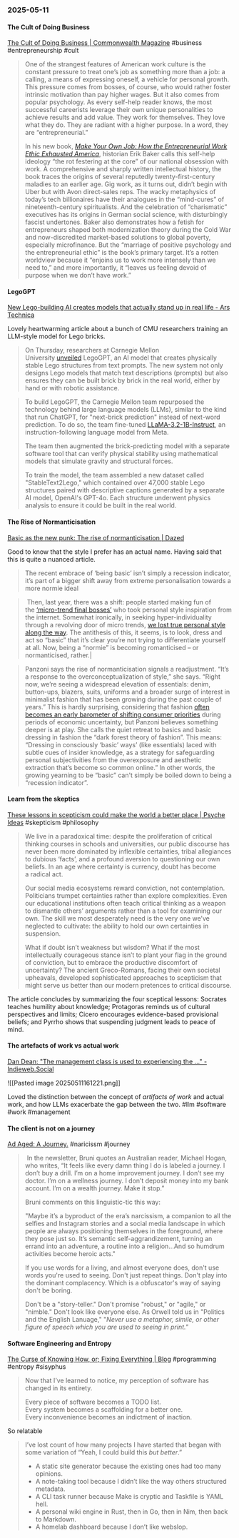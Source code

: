 ### 2025-05-11
#### The Cult of Doing Business
[The Cult of Doing Business | Commonwealth Magazine](https://www.commonwealmagazine.org/calvert-work-entrepreneur-ethic-baker-review-job) #business #entrepreneurship #cult

> One of the strangest features of American work culture is the constant pressure to treat one’s job as something more than a job: a calling, a means of expressing oneself, a vehicle for personal growth. This pressure comes from bosses, of course, who would rather foster intrinsic motivation than pay higher wages. But it also comes from popular psychology. As every self-help reader knows, the most successful careerists leverage their own unique personalities to achieve results and add value. They work for themselves. They love what they do. They are radiant with a higher purpose. In a word, they are “entrepreneurial.”
> 
> In his new book, [_Make Your Own Job: How the Entrepreneurial Work Ethic Exhausted America_](https://www.hup.harvard.edu/books/9780674293601), historian Erik Baker calls this self-help ideology “the rot festering at the core” of our national obsession with work. A comprehensive and sharply written intellectual history, the book traces the origins of several reputedly twenty-first-century maladies to an earlier age. Gig work, as it turns out, didn’t begin with Uber but with Avon direct-sales reps. The wacky metaphysics of today’s tech billionaires have their analogues in the “mind-cures” of nineteenth-century spiritualists. And the celebration of “charismatic” executives has its origins in German social science, with disturbingly fascist undertones. Baker also demonstrates how a fetish for entrepreneurs shaped both modernization theory during the Cold War and now-discredited market-based solutions to global poverty, especially microfinance. But the “marriage of positive psychology and the entrepreneurial ethic” is the book’s primary target. It’s a rotten worldview because it “enjoins us to work more intensely than we need to,” and more importantly, it “leaves us feeling devoid of purpose when we don’t have work.”

#### LegoGPT
[New Lego-building AI creates models that actually stand up in real life - Ars Technica](https://arstechnica.com/ai/2025/05/new-ai-model-generates-buildable-lego-creations-from-text-descriptions/) 

Lovely heartwarming article about a bunch of CMU researchers training an LLM-style model for Lego bricks.

> On Thursday, researchers at Carnegie Mellon University [unveiled](https://avalovelace1.github.io/LegoGPT/) LegoGPT, an AI model that creates physically stable Lego structures from text prompts. The new system not only designs Lego models that match text descriptions (prompts) but also ensures they can be built brick by brick in the real world, either by hand or with robotic assistance.

> To build LegoGPT, the Carnegie Mellon team repurposed the technology behind large language models (LLMs), similar to the kind that run ChatGPT, for "next-brick prediction" instead of next-word prediction. To do so, the team fine-tuned [LLaMA-3.2-1B-Instruct](https://huggingface.co/meta-llama/Llama-3.2-1B-Instruct), an instruction-following language model from Meta.
> 
> The team then augmented the brick-predicting model with a separate software tool that can verify physical stability using mathematical models that simulate gravity and structural forces.
> 
> To train the model, the team assembled a new dataset called "StableText2Lego," which contained over 47,000 stable Lego structures paired with descriptive captions generated by a separate AI model, OpenAI's GPT-4o. Each structure underwent physics analysis to ensure it could be built in the real world.

#### The Rise of Normanticisation
[Basic as the new punk: The rise of normanticisation | Dazed](https://www.dazeddigital.com/fashion/article/66791/1/basic-as-the-new-punk-the-rise-of-normanticisation-2025-fashion-trend)

Good to know that the style I prefer has an actual name. Having said that this is quite a nuanced article.

> The recent embrace of ‘being basic’ isn’t simply a recession indicator, it’s part of a bigger shift away from extreme personalisation towards a more normie ideal

>  Then, last year, there was a shift: people started making fun of the [‘micro-trend final bosses’](https://www.tiktok.com/@eugbrandstrat/video/7472556002798341384?lang=en) who took personal style inspiration from the internet. Somewhat ironically, in seeking hyper-individuality through a revolving door of micro trends, [we lost true personal style along the way](https://www.youtube.com/watch?v=pXtBFiF_32k). The antithesis of this, it seems, is to look, dress and act so “basic” that it’s clear you’re not trying to differentiate yourself at all. Now, being a “normie” is becoming romanticised – or normanticised, rather.|

> Panzoni says the rise of normanticisation signals a readjustment. “It’s a response to the overconceptualization of style,” she says. “Right now, we’re seeing a widespread elevation of essentials: denim, button-ups, blazers, suits, uniforms and a broader surge of interest in minimalist fashion that has been growing during the past couple of years.” This is hardly surprising, considering that fashion [often becomes an early barometer of shifting consumer priorities](https://www.globalbankingandfinance.com/recession-fashion-the-business-of-minimalism-in-economic-downturns) during periods of economic uncertainty, but Panzoni believes something deeper is at play. She calls the quiet retreat to basics and basic dressing in fashion the “dark forest theory of fashion”. This means: “Dressing in consciously ‘basic’ ways’ (like essentials) laced with subtle cues of insider knowledge, as a strategy for safeguarding personal subjectivities from the overexposure and aesthetic extraction that’s become so common online.” In other words, the growing yearning to be “basic” can't simply be boiled down to being a “recession indicator”.

#### Learn from the skeptics
[These lessons in scepticism could make the world a better place | Psyche Ideas](https://psyche.co/ideas/these-lessons-in-scepticism-could-make-the-world-a-better-place) #skepticism #philosophy 

> We live in a paradoxical time: despite the proliferation of critical thinking courses in schools and universities, our public discourse has never been more dominated by inflexible certainties, tribal allegiances to dubious ‘facts’, and a profound aversion to questioning our own beliefs. In an age where certainty is currency, doubt has become a radical act.
> 
> Our social media ecosystems reward conviction, not contemplation. Politicians trumpet certainties rather than explore complexities. Even our educational institutions often teach critical thinking as a weapon to dismantle others’ arguments rather than a tool for examining our own. The skill we most desperately need is the very one we’ve neglected to cultivate: the ability to hold our own certainties in suspension.
> 
> What if doubt isn’t weakness but wisdom? What if the most intellectually courageous stance isn’t to plant your flag in the ground of conviction, but to embrace the productive discomfort of uncertainty? The ancient Greco-Romans, facing their own societal upheavals, developed sophisticated approaches to scepticism that might serve us better than our modern pretences to critical discourse.

The article concludes by summarizing the four sceptical lessons: Socrates teaches humility about knowledge; Protagoras reminds us of cultural perspectives and limits; Cicero encourages evidence-based provisional beliefs; and Pyrrho shows that suspending judgment leads to peace of mind.

#### The artefacts of work vs actual work
[Dan Dean: "The management class is used to experiencing the …" -  Indieweb.Social](https://indieweb.social/@dandean/114456179753406240)

![[Pasted image 20250511161221.png]]

Loved the distinction between the concept of  *artifacts of work* and actual work, and how LLMs exacerbate the gap between the two. #llm #software #work #management

#### The client is not on a journey
[Ad Aged: A Journey.](https://adaged.blogspot.com/2025/05/a-journey.html) #naricissm #journey 

>  In the newsletter, Bruni quotes an Australian reader, Michael Hogan, who writes, “It feels like every damn thing I do is labeled a journey. I don’t buy a drill. I’m on a home improvement journey. I don’t see my doctor. I’m on a wellness journey. I don’t deposit money into my bank account. I’m on a wealth journey. Make it stop.” 
> 
> Bruni comments on this linguistic-tic this way:
> 
> "Maybe it’s a byproduct of the era’s narcissism, a companion to all the selfies and Instagram stories and a social media landscape in which people are always positioning themselves in the foreground, where they pose just so. It’s semantic self-aggrandizement, turning an errand into an adventure, a routine into a religion...And so humdrum activities become heroic acts."
> 
> If you use words for a living, and almost everyone does, don't use words you're used to seeing. Don't just repeat things. Don't play into the dominant complacency. Which is a obfuscator's way of saying don't be boring. 
> 
> Don't be a "story-teller." Don't promise "robust," or "agile," or "nimble." Don't look like everyone else. As Orwell told us in "Politics and the English Lanuage," "_Never use a metaphor, simile, or other figure of speech which_ _you are used to seeing in print."_

#### Software Engineering and Entropy
[The Curse of Knowing How, or; Fixing Everything \| Blog](https://notashelf.dev/posts/curse-of-knowing) #programming #entropy #sisyphus

> Now that I’ve learned to notice, my perception of software has changed in its entirety.
> 
> Every piece of software becomes a TODO list.  
> Every system becomes a scaffolding for a better one.  
> Every inconvenience becomes an indictment of inaction.

So relatable

> I’ve lost count of how many projects I have started that began with some variation of “Yeah, I could build this _but better_.”
> 
> - A static site generator because the existing ones had too many opinions.
> - A note-taking tool because I didn’t like the way others structured metadata.
> - A CLI task runner because Make is cryptic and Taskfile is YAML hell.
> - A personal wiki engine in Rust, then in Go, then in Nim, then back to Markdown.
> - A homelab dashboard because I don’t like webslop.

####